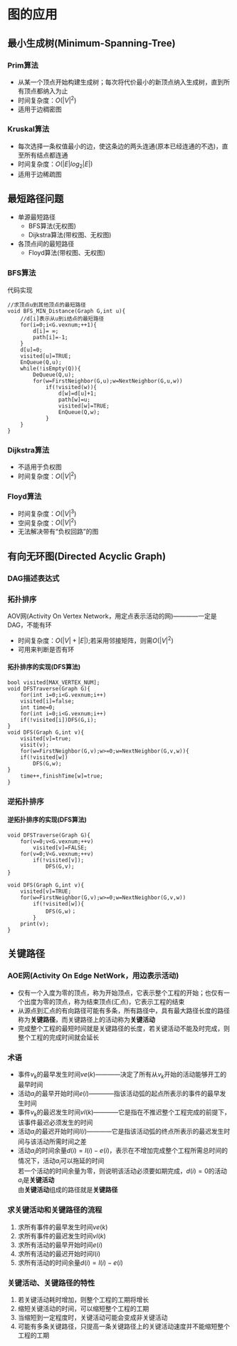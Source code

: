 # 图的应用

## 最小生成树(Minimum-Spanning-Tree)

### Prim算法

- 从某一个顶点开始构建生成树；每次将代价最小的新顶点纳入生成树，直到所有顶点都纳入为止
- 时间复杂度：$`O(|V|^{2})`$
- 适用于边稠密图

### Kruskal算法

- 每次选择一条权值最小的边，使这条边的两头连通(原本已经连通的不选)，直至所有结点都连通
- 时间复杂度：$`O(|E|log_{2}|E|)`$
- 适用于边稀疏图

## 最短路径问题

- 单源最短路径
  - BFS算法(无权图)
  - Dijkstra算法(带权图、无权图)
- 各顶点间的最短路径
  - Floyd算法(带权图、无权图)

### BFS算法

代码实现

    //求顶点u到其他顶点的最短路径
    void BFS_MIN_Distance(Graph G,int u){
        //d[i]表示从u到i结点的最短路径
        for(i=0;i<G.vexnum;++1){
            d[i]= ∞;
            path[i]=-1;
        }
        d[u]=0;
        visited[u]=TRUE;
        EnQueue(Q,u);
        while(!isEmpty(Q)){
            DeQueue(Q,u);
            for(w=FirstNeighbor(G,u);w=NextNeighbor(G,u,w))
                if(!visited(w)){
                    d[w]=d[u]+1;
                    path[w]=u;
                    visited[w]=TRUE;
                    EnQueue(Q,w);
                }
        }
    }

### Dijkstra算法

- 不适用于负权图
- 时间复杂度：$`O(|V|^{2})`$

### Floyd算法

- 时间复杂度：$`O(|V|^{3})`$
- 空间复杂度：$`O(|V|^{2})`$
- 无法解决带有“负权回路”的图

## 有向无环图(Directed Acyclic Graph)

### DAG描述表达式

### 拓扑排序

AOV网(Activity On Vertex Network，用定点表示活动的网)————一定是DAG，不能有环

- 时间复杂度：$`O(|V|+|E|)`$;若采用邻接矩阵，则需$`O(|V|^{2})`$
- 可用来判断是否有环

#### 拓扑排序的实现(DFS算法)

    bool visited[MAX_VERTEX_NUM];
    void DFSTraverse(Graph G){
        for(int i=0;i<G.vexnum;i++)
        visited[i]=false;
        int time=0;
        for(int i=0;i<G.vexnum;i++)
        if(!visited[i])DFS(G,i);
    }
    void DFS(Graph G,int v){
        visited[v]=true;
        visit(v);
        for(w=FirstNeighbor(G,v);w>=0;w=NextNeighbor(G,v,w)){
        if(!visited[w])
            DFS(G,w);
    }
        time++,finishTime[w]=true;
    }

### 逆拓扑排序

#### 逆拓扑排序的实现(DFS算法)

    void DFSTraverse(Graph G){
        for(v=0;v<G.vexnum;++v)
            visited[v]=FALSE;
        for(v=0;V<G.vexnum;++v)
            if(!visited[v]);
                DFS(G,v);
    }

    void DFS(Graph G,int v){
        visited[v]=TRUE;
        for(w=FirstNeighbor(G,v);w>=0;w=NextNeighbor(G,v,w))
            if(!visited[w]){
                DFS(G,w)；
            }
        print(v);
    }

## 关键路径

### AOE网(Activity On Edge NetWork，用边表示活动)

- 仅有一个入度为零的顶点，称为开始顶点，它表示整个工程的开始；也仅有一个出度为零的顶点，称为结束顶点(汇点)，它表示工程的结束
- 从源点到汇点的有向路径可能有多条，所有路径中，具有最大路径长度的路径称为**关键路径**，而关键路径上的活动称为**关键活动**
- 完成整个工程的最短时间就是关键路径的长度，若关键活动不能及时完成，则整个工程的完成时间就会延长

### 术语

- 事件$`v_{k}`$的最早发生时间$`ve(k)`$————决定了所有从$`v_{k}`$开始的活动能够开工的最早时间
- 活动$`a_{i}`$的最早开始时间$`e(i)`$————指该活动弧的起点所表示的事件的最早发生时间
- 事件$`v_{k}`$的最迟发生时间$`vl(k)`$————它是指在不推迟整个工程完成的前提下，该事件最迟必须发生的时间
- 活动$`a_{i}`$的最迟开始时间$`l(i)`$————它是指该活动弧的终点所表示的最迟发生时间与该活动所需时间之差
- 活动$`a_{i}`$的时间余量$`d(i)=l(i)-e(i)`$，表示在不增加完成整个工程所需总时间的情况下，活动$`a_{i}`$可以拖延的时间  
若一个活动的时间余量为零，则说明该活动必须要如期完成，$`d(i)=0`$的活动$`a_{i}`$是**关键活动**  
由**关键活动**组成的路径就是**关键路径**

### 求关键活动和关键路径的流程

1. 求所有事件的最早发生时间$`ve(k)`$
2. 求所有事件的最迟发生时间$`vl(k)`$
3. 求所有活动的最早开始时间$`e(i)`$
4. 求所有活动的最迟开始时间$`l(i)`$
5. 求所有活动的时间余量$`d(i)=l(i)-e(i)`$

### 关键活动、关键路径的特性

1. 若关键活动耗时增加，则整个工程的工期将增长
2. 缩短关键活动的时间，可以缩短整个工程的工期
3. 当缩短到一定程度时，关键活动可能会变成非关键活动
4. 可能有多条关键路径，只提高一条关键路径上的关键活动速度并不能缩短整个工程的工期
